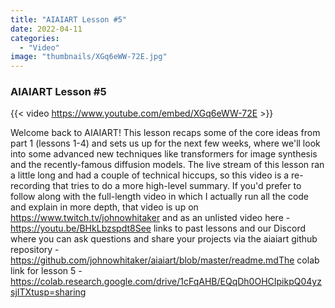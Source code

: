 ```yaml
---
title: "AIAIART Lesson #5"
date: 2022-04-11
categories: 
  - "Video"
image: "thumbnails/XGq6eWW-72E.jpg"
---
```


### AIAIART Lesson #5

{{< video https://www.youtube.com/embed/XGq6eWW-72E >}}

Welcome back to AIAIART! This lesson recaps some of the core ideas from part 1 (lessons 1-4) and sets us up for the next few weeks, where we'll look into some advanced new techniques like transformers for image synthesis and the recently-famous diffusion models. The live stream of this lesson ran a little long and had a couple of technical hiccups, so this video is a re-recording that tries to do a more high-level summary. If you'd prefer to follow along with the full-length video in which I actually run all the code and explain in more depth, that video is up on https://www.twitch.tv/johnowhitaker and as an unlisted video here - https://youtu.be/BHkLbzspdt8See links to past lessons and our Discord where you can ask questions and share your projects via the aiaiart github repository - https://github.com/johnowhitaker/aiaiart/blob/master/readme.mdThe colab link for lesson 5 - https://colab.research.google.com/drive/1cFqAHB/EQqDh0OHCIpikpQ04yzsjITXtusp=sharing
